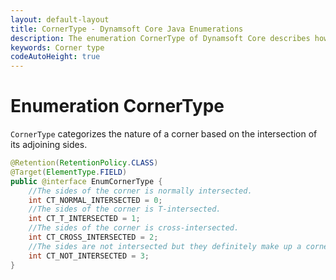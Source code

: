 ```yaml
---
layout: default-layout
title: CornerType - Dynamsoft Core Java Enumerations
description: The enumeration CornerType of Dynamsoft Core describes how the corner is formed by its sides.
keywords: Corner type
codeAutoHeight: true
---
```


# Enumeration CornerType

`CornerType` categorizes the nature of a corner based on the intersection of its adjoining sides.

```java
@Retention(RetentionPolicy.CLASS)
@Target(ElementType.FIELD)
public @interface EnumCornerType {
    //The sides of the corner is normally intersected.
    int CT_NORMAL_INTERSECTED = 0;
    //The sides of the corner is T-intersected.
    int CT_T_INTERSECTED = 1;
    //The sides of the corner is cross-intersected.
    int CT_CROSS_INTERSECTED = 2;
    //The sides are not intersected but they definitely make up a corner.
    int CT_NOT_INTERSECTED = 3;
}
```